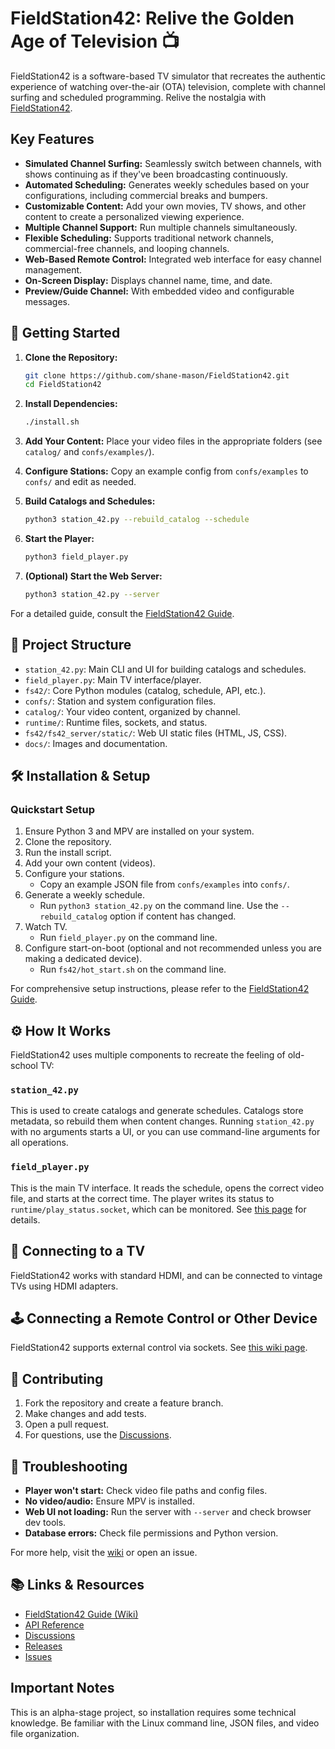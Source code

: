 # FieldStation42: Relive the Golden Age of Television 📺

FieldStation42 is a software-based TV simulator that recreates the authentic experience of watching over-the-air (OTA) television, complete with channel surfing and scheduled programming. Relive the nostalgia with [FieldStation42](https://github.com/shane-mason/FieldStation42).

## Key Features

*   **Simulated Channel Surfing:** Seamlessly switch between channels, with shows continuing as if they've been broadcasting continuously.
*   **Automated Scheduling:** Generates weekly schedules based on your configurations, including commercial breaks and bumpers.
*   **Customizable Content:** Add your own movies, TV shows, and other content to create a personalized viewing experience.
*   **Multiple Channel Support:** Run multiple channels simultaneously.
*   **Flexible Scheduling:** Supports traditional network channels, commercial-free channels, and looping channels.
*   **Web-Based Remote Control:** Integrated web interface for easy channel management.
*   **On-Screen Display:** Displays channel name, time, and date.
*   **Preview/Guide Channel:** With embedded video and configurable messages.

## 🚀 Getting Started

1.  **Clone the Repository:**

    ```bash
    git clone https://github.com/shane-mason/FieldStation42.git
    cd FieldStation42
    ```
2.  **Install Dependencies:**

    ```bash
    ./install.sh
    ```
3.  **Add Your Content:** Place your video files in the appropriate folders (see `catalog/` and `confs/examples/`).
4.  **Configure Stations:** Copy an example config from `confs/examples` to `confs/` and edit as needed.
5.  **Build Catalogs and Schedules:**

    ```bash
    python3 station_42.py --rebuild_catalog --schedule
    ```
6.  **Start the Player:**

    ```bash
    python3 field_player.py
    ```
7.  **(Optional) Start the Web Server:**

    ```bash
    python3 station_42.py --server
    ```

For a detailed guide, consult the [FieldStation42 Guide](https://github.com/shane-mason/FieldStation42/wiki).

## 📁 Project Structure

*   `station_42.py`: Main CLI and UI for building catalogs and schedules.
*   `field_player.py`: Main TV interface/player.
*   `fs42/`: Core Python modules (catalog, schedule, API, etc.).
*   `confs/`: Station and system configuration files.
*   `catalog/`: Your video content, organized by channel.
*   `runtime/`: Runtime files, sockets, and status.
*   `fs42/fs42_server/static/`: Web UI static files (HTML, JS, CSS).
*   `docs/`: Images and documentation.

## 🛠️ Installation & Setup

### Quickstart Setup

1.  Ensure Python 3 and MPV are installed on your system.
2.  Clone the repository.
3.  Run the install script.
4.  Add your own content (videos).
5.  Configure your stations.
    *   Copy an example JSON file from `confs/examples` into `confs/`.
6.  Generate a weekly schedule.
    *   Run `python3 station_42.py` on the command line. Use the `--rebuild_catalog` option if content has changed.
7.  Watch TV.
    *   Run `field_player.py` on the command line.
8.  Configure start-on-boot (optional and not recommended unless you are making a dedicated device).
    *   Run `fs42/hot_start.sh` on the command line.

For comprehensive setup instructions, please refer to the [FieldStation42 Guide](https://github.com/shane-mason/FieldStation42/wiki).

## ⚙️ How It Works

FieldStation42 uses multiple components to recreate the feeling of old-school TV:

### `station_42.py`

This is used to create catalogs and generate schedules. Catalogs store metadata, so rebuild them when content changes. Running `station_42.py` with no arguments starts a UI, or you can use command-line arguments for all operations.

### `field_player.py`

This is the main TV interface. It reads the schedule, opens the correct video file, and starts at the correct time. The player writes its status to `runtime/play_status.socket`, which can be monitored. See [this page](https://github.com/shane-mason/FieldStation42/wiki/Changing-Channel-From-Script) for details.

## 🔌 Connecting to a TV

FieldStation42 works with standard HDMI, and can be connected to vintage TVs using HDMI adapters.

## 🕹️ Connecting a Remote Control or Other Device

FieldStation42 supports external control via sockets. See [this wiki page](https://github.com/shane-mason/FieldStation42/wiki/Changing-Channel-From-Script).

## 🤝 Contributing

1.  Fork the repository and create a feature branch.
2.  Make changes and add tests.
3.  Open a pull request.
4.  For questions, use the [Discussions](https://github.com/shane-mason/FieldStation42/discussions).

## 🐞 Troubleshooting

*   **Player won't start:** Check video file paths and config files.
*   **No video/audio:** Ensure MPV is installed.
*   **Web UI not loading:** Run the server with `--server` and check browser dev tools.
*   **Database errors:** Check file permissions and Python version.

For more help, visit the [wiki](https://github.com/shane-mason/FieldStation42/wiki) or open an issue.

## 📚 Links & Resources

*   [FieldStation42 Guide (Wiki)](https://github.com/shane-mason/FieldStation42/wiki)
*   [API Reference](fs42/fs42_server/README.md)
*   [Discussions](https://github.com/shane-mason/FieldStation42/discussions)
*   [Releases](https://github.com/shane-mason/FieldStation42/releases)
*   [Issues](https://github.com/shane-mason/FieldStation42/issues)

## Important Notes

This is an alpha-stage project, so installation requires some technical knowledge. Be familiar with the Linux command line, JSON files, and video file organization.